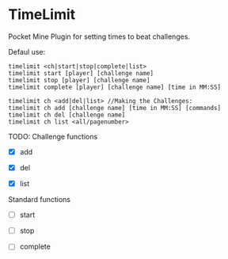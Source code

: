 # TimeLimit
Pocket Mine Plugin for setting times to beat challenges. 

Defaul use:

	timelimit <ch|start|stop|complete|list>
	timelimit start [player] [challenge name]
	timelimit stop [player] [challenge name]
	timelimit complete [player] [challenge name] [time in MM:SS]
	
	timelimit ch <add|del|list> //Making the Challenges:
	timelimit ch add [challenge name] [time in MM:SS] [commands]
	timelimit ch del [challenge name]
	timelimit ch list <all/pagenumber>

TODO:
Challenge functions
- [x] add
- [x] del
- [x] list

	
Standard functions
- [ ] start
- [ ] stop
- [ ] complete

